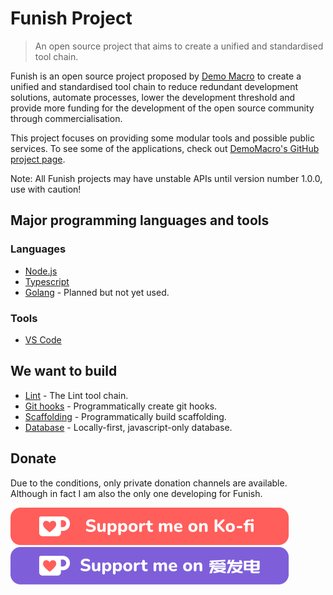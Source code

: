 # Funish Project

> An open source project that aims to create a unified and standardised tool chain.

Funish is an open source project proposed by [Demo Macro](https://github.com/DemoMacro) to create a unified and standardised tool chain to reduce redundant development solutions, automate processes, lower the development threshold and provide more funding for the development of the open source community through commercialisation.

This project focuses on providing some modular tools and possible public services. To see some of the applications, check out [DemoMacro's GitHub project page](https://github.com/DemoMacro).

Note: All Funish projects may have unstable APIs until version number 1.0.0, use with caution!

## Major programming languages and tools

### Languages

- [Node.js](https://nodejs.org/download/release/)
- [Typescript](https://github.com/microsoft/TypeScript)
- [Golang](https://github.com/golang/go) - Planned but not yet used.

### Tools

- [VS Code](https://github.com/microsoft/vscode)

## We want to build

- [Lint](https://github.com/Funish/lint-module) - The Lint tool chain.
- [Git hooks](https://github.com/Funish/githooks-module) - Programmatically create git hooks.
- [Scaffolding](https://github.com/Funish/scaffolding-module) - Programmatically build scaffolding.
- [Database](https://github.com/Funish/database-module) - Locally-first, javascript-only database.

## Donate

Due to the conditions, only private donation channels are available. Although in fact I am also the only one developing for Funish.

[![ko-fi](https://raw.githubusercontent.com/DemoMacro/DemoMacro/main/githubbutton_ko-fi.svg)](https://ko-fi.com/demomacro)
[![afdian](https://raw.githubusercontent.com/DemoMacro/DemoMacro/main/githubbutton_afdian.svg)](https://afdian.net/@DemoMacro)
